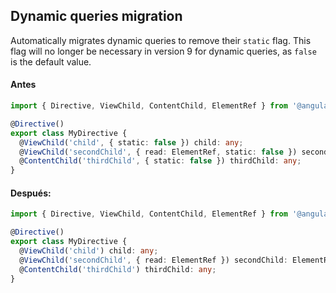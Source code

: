 ## Dynamic queries migration

Automatically migrates dynamic queries to remove their `static` flag. This flag will no
longer be necessary in version 9 for dynamic queries, as `false` is the default value.

#### Antes
```ts
import { Directive, ViewChild, ContentChild, ElementRef } from '@angular/core';

@Directive()
export class MyDirective {
  @ViewChild('child', { static: false }) child: any;
  @ViewChild('secondChild', { read: ElementRef, static: false }) secondChild: ElementRef;
  @ContentChild('thirdChild', { static: false }) thirdChild: any;
}
```

#### Después:
```ts
import { Directive, ViewChild, ContentChild, ElementRef } from '@angular/core';

@Directive()
export class MyDirective {
  @ViewChild('child') child: any;
  @ViewChild('secondChild', { read: ElementRef }) secondChild: ElementRef;
  @ContentChild('thirdChild') thirdChild: any;
}
```
